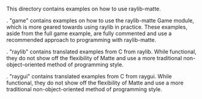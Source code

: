 This directory contains examples on how to use raylib-matte.

. "game" contains examples on how to use the raylib-matte Game module, which is 
  more geared towards using raylib in practice. These examples, aside from 
  the full game example, are fully commented and use a recommended approach 
  to programming with raylib-matte.
  
. "raylib" contains translated examples from C from raylib. While functional,
  they do not show off the flexibility of Matte and use a more traditional
  non-object-oriented method of programming style.
  
. "raygui" contains translated examples from C from raygui. While functional,
  they do not show off the flexibility of Matte and use a more traditional
  non-object-oriented method of programming style.

